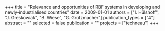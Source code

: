 +++
title = "Relevance and opportunities of RBF systems in developing and newly-industrialised countries"
date = 2009-01-01
authors = ["I. Hülshoff", "J. Greskowiak", "B. Wiese", "G. Grützmacher"]
publication_types = ["4"]
abstract = ""
selected = false
publication = ""
projects = ["techneau"]
+++

